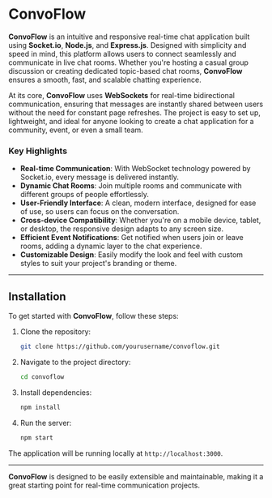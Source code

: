 
# ConvoFlow

**ConvoFlow** is an intuitive and responsive real-time chat application built using **Socket.io**, **Node.js**, and **Express.js**. Designed with simplicity and speed in mind, this platform allows users to connect seamlessly and communicate in live chat rooms. Whether you're hosting a casual group discussion or creating dedicated topic-based chat rooms, **ConvoFlow** ensures a smooth, fast, and scalable chatting experience.

At its core, **ConvoFlow** uses **WebSockets** for real-time bidirectional communication, ensuring that messages are instantly shared between users without the need for constant page refreshes. The project is easy to set up, lightweight, and ideal for anyone looking to create a chat application for a community, event, or even a small team.

### Key Highlights

- **Real-time Communication**: With WebSocket technology powered by Socket.io, every message is delivered instantly.
- **Dynamic Chat Rooms**: Join multiple rooms and communicate with different groups of people effortlessly.
- **User-Friendly Interface**: A clean, modern interface, designed for ease of use, so users can focus on the conversation.
- **Cross-device Compatibility**: Whether you're on a mobile device, tablet, or desktop, the responsive design adapts to any screen size.
- **Efficient Event Notifications**: Get notified when users join or leave rooms, adding a dynamic layer to the chat experience.
- **Customizable Design**: Easily modify the look and feel with custom styles to suit your project's branding or theme.

---

## Installation

To get started with **ConvoFlow**, follow these steps:

1. Clone the repository:
    ```bash
    git clone https://github.com/yourusername/convoflow.git
    ```
2. Navigate to the project directory:
    ```bash
    cd convoflow
    ```
3. Install dependencies:
    ```bash
    npm install
    ```
4. Run the server:
    ```bash
    npm start
    ```

The application will be running locally at `http://localhost:3000`.

---

**ConvoFlow** is designed to be easily extensible and maintainable, making it a great starting point for real-time communication projects. 

